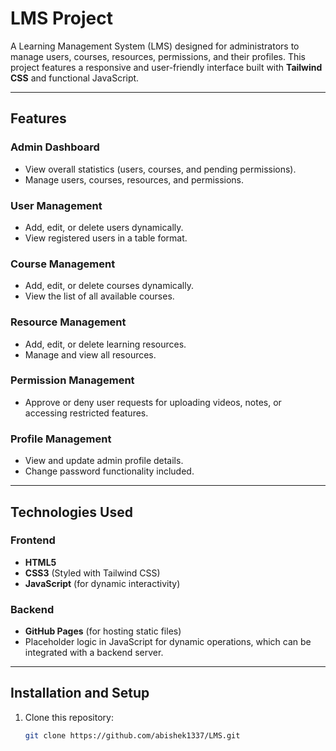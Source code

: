 # LMS Project

A Learning Management System (LMS) designed for administrators to manage users, courses, resources, permissions, and their profiles. This project features a responsive and user-friendly interface built with **Tailwind CSS** and functional JavaScript.

---

## Features

### Admin Dashboard
- View overall statistics (users, courses, and pending permissions).
- Manage users, courses, resources, and permissions.

### User Management
- Add, edit, or delete users dynamically.
- View registered users in a table format.

### Course Management
- Add, edit, or delete courses dynamically.
- View the list of all available courses.

### Resource Management
- Add, edit, or delete learning resources.
- Manage and view all resources.

### Permission Management
- Approve or deny user requests for uploading videos, notes, or accessing restricted features.

### Profile Management
- View and update admin profile details.
- Change password functionality included.

---

## Technologies Used

### Frontend
- **HTML5**
- **CSS3** (Styled with Tailwind CSS)
- **JavaScript** (for dynamic interactivity)

### Backend
- **GitHub Pages** (for hosting static files)
- Placeholder logic in JavaScript for dynamic operations, which can be integrated with a backend server.

---

## Installation and Setup

1. Clone this repository:
   ```bash
   git clone https://github.com/abishek1337/LMS.git
